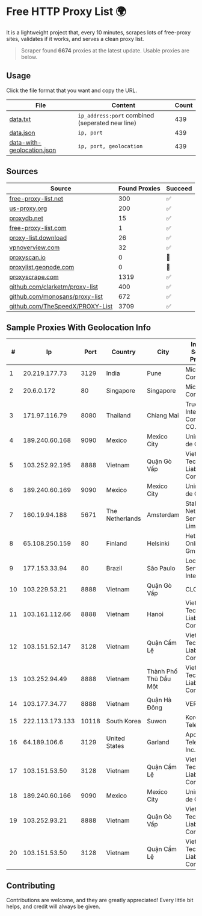 
# Free HTTP Proxy List 🌍

It is a lightweight project that, every 10 minutes, scrapes lots of free-proxy sites, validates if it works, and serves a clean proxy list.


> Scraper found **6674** proxies at the latest update. Usable proxies are below.

## Usage

Click the file format that you want and copy the URL.


|File|Content|Count|
|----|-------|-----|
|[data.txt](https://raw.githubusercontent.com/themiralay/Proxy-List-World/master/data.txt)|`ip_address:port` combined (seperated new line)|439|
|[data.json](https://raw.githubusercontent.com/themiralay/Proxy-List-World/master/data.json)|`ip, port`|439|
|[data-with-geolocation.json](https://raw.githubusercontent.com/themiralay/Proxy-List-World/master/data-with-geolocation.json)|`ip, port, geolocation`|439|

## Sources

|Source|Found Proxies|Succeed|
|------|-------------|-------|
|[free-proxy-list.net](https://free-proxy-list.net)|300|✅|
|[us-proxy.org](https://www.us-proxy.org)|200|✅|
|[proxydb.net](http://proxydb.net)|15|✅|
|[free-proxy-list.com](https://free-proxy-list.com/?page=&port=&type%5B%5D=http&type%5B%5D=https&up_time=0&search=Search)|1|✅|
|[proxy-list.download](https://www.proxy-list.download/HTTP)|26|✅|
|[vpnoverview.com](https://vpnoverview.com/privacy/anonymous-browsing/free-proxy-servers)|32|✅|
|[proxyscan.io](https://www.proxyscan.io)|0|🚫|
|[proxylist.geonode.com](https://proxylist.geonode.com/api/proxy-list?limit=300&page=1&sort_by=lastChecked&sort_type=desc&protocols=http,https)|0|🚫|
|[proxyscrape.com](https://api.proxyscrape.com/v2/?request=displayproxies&protocol=http&timeout=10000&country=all&ssl=all&anonymity=all)|1319|✅|
|[github.com/clarketm/proxy-list](https://raw.githubusercontent.com/clarketm/proxy-list/master/proxy-list-raw.txt)|400|✅|
|[github.com/monosans/proxy-list](https://raw.githubusercontent.com/monosans/proxy-list/main/proxies/http.txt)|672|✅|
|[github.com/TheSpeedX/PROXY-List](https://raw.githubusercontent.com/TheSpeedX/PROXY-List/master/http.txt)|3709|✅|


## Sample Proxies With Geolocation Info

|#|Ip|Port|Country|City|Internet Service Provider|
|-|--|----|-------|----|-------------------------|
|1|20.219.177.73|3129|India|Pune|Microsoft Corporation|
|2|20.6.0.172|80|Singapore|Singapore|Microsoft Corporation|
|3|171.97.116.79|8080|Thailand|Chiang Mai|True Internet Corporation CO. Ltd.|
|4|189.240.60.168|9090|Mexico|Mexico City|Uninet S.A. de C.V.|
|5|103.252.92.195|8888|Vietnam|Quận Gò Vấp|Viet Digital Technology Liability Company|
|6|189.240.60.169|9090|Mexico|Mexico City|Uninet S.A. de C.V.|
|7|160.19.94.188|5671|The Netherlands|Amsterdam|Stallion Network Services Limited|
|8|65.108.250.159|80|Finland|Helsinki|Hetzner Online GmbH|
|9|177.153.33.94|80|Brazil|São Paulo|Locaweb Serviços de Internet S/A|
|10|103.229.53.21|8888|Vietnam|Quận Gò Vấp|CLOVIET|
|11|103.161.112.66|8888|Vietnam|Hanoi|Viet Digital Technology Liability Company|
|12|103.151.52.147|3128|Vietnam|Quận Cẩm Lệ|Viet Digital Technology Liability Company|
|13|103.252.94.49|8888|Vietnam|Thành Phố Thủ Dầu Một|Viet Digital Technology Liability Company|
|14|103.177.34.77|8888|Vietnam|Quận Hà Đông|VERMOS|
|15|222.113.173.133|10118|South Korea|Suwon|Korea Telecom|
|16|64.189.106.6|3129|United States|Garland|Apogee Telecom Inc.|
|17|103.151.53.50|3128|Vietnam|Quận Cẩm Lệ|Viet Digital Technology Liability Company|
|18|189.240.60.166|9090|Mexico|Mexico City|Uninet S.A. de C.V.|
|19|103.252.93.21|8888|Vietnam|Quận Gò Vấp|Viet Digital Technology Liability Company|
|20|103.151.53.50|3128|Vietnam|Quận Cẩm Lệ|Viet Digital Technology Liability Company|



## Contributing

Contributions are welcome, and they are greatly appreciated! Every
little bit helps, and credit will always be given.

